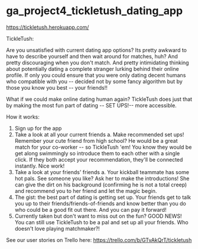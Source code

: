 # ga_project4_tickletush_dating_app

https://tickletush.herokuapp.com/

TickleTush:

Are you unsatisfied with current dating app options? Its pretty awkward to have to describe yourself and then wait around for matches, huh? And pretty discouraging when you don't match. And pretty intimidating thinking about potentially dating a complete stranger lurking behind their online profile. If only you could ensure that you were only dating decent humans who compatible with you -- decided not by some fancy algorithm but by those you know you best -- your friends!!

What if we could make online dating human again? TickleTush does just that by making the most fun part of dating -- SET UPS!-- more accessible.

How it works:
1. Sign up for the app
2. Take a look at all your current friends
  a. Make recommended set ups! Remember your cute friend from high school? He would be a great match for your co-worker -- so TickleTush 'em! You know they would be get along swimmingly so introduce them to each other with a single click. If they both accept your recommendation, they'll be connected instantly. Nice work!
3. Take a look at your friends' friends
  a. Your kickball teammate has some hot pals. See someone you like? Ask her to make the introductions! She can give the dirt on his background (confirming he is not a total creep) and recommend you to her friend and let the magic begin.
4. The gist: the best part of dating is getting set up. Your friends get to talk you up to their friends/friends-of-friends and know better than you do who could be a good fit out there. And you can pay it forward!
5. Currently taken but don't want to miss out on the fun? GOOD NEWS! You can still use TickleTush to be a pal and set up all your friends. Who doesn't love playing matchmaker?!

See our user stories on Trello here: https://trello.com/b/GTvAkQrT/tickletush
